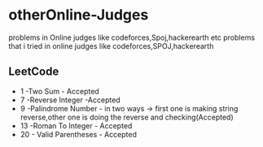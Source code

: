 # otherOnline-Judges
problems in Online judges like codeforces,Spoj,hackerearth etc
problems that i tried in online judges like codeforces,SPOJ,hackerearth


## LeetCode 
* 1 -Two Sum - Accepted
* 7 -Reverse Integer -Accepted
* 9 -Palindrome Number - in two ways -> first one is making string reverse,other one is doing the reverse and checking(Accepted)
* 13 -Roman To Integer - Accepted 
* 20 - Valid Parentheses - Accepted
